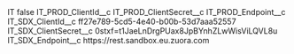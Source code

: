 <?xml version="1.0" encoding="UTF-8"?>
<CustomMetadata xmlns="http://soap.sforce.com/2006/04/metadata" xmlns:xsi="http://www.w3.org/2001/XMLSchema-instance" xmlns:xsd="http://www.w3.org/2001/XMLSchema">
    <label>IT</label>
    <protected>false</protected>
    <values>
        <field>IT_PROD_ClientId__c</field>
        <value xsi:nil="true"/>
    </values>
    <values>
        <field>IT_PROD_ClientSecret__c</field>
        <value xsi:nil="true"/>
    </values>
    <values>
        <field>IT_PROD_Endpoint__c</field>
        <value xsi:nil="true"/>
    </values>
    <values>
        <field>IT_SDX_ClientId__c</field>
        <value xsi:type="xsd:string">ff27e789-5cd5-4e40-b00b-53d7aaa52557</value>
    </values>
    <values>
        <field>IT_SDX_ClientSecret__c</field>
        <value xsi:type="xsd:string">0stxf=t1JaeLnDrgPUax8JpBYnhZLwWisViLQVL8u</value>
    </values>
    <values>
        <field>IT_SDX_Endpoint__c</field>
        <value xsi:type="xsd:string">https://rest.sandbox.eu.zuora.com</value>
    </values>
</CustomMetadata>
